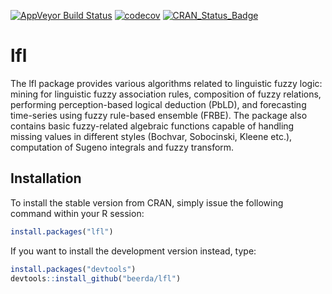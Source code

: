 
<!-- README.md is generated from README.Rmd. Please edit that file -->

[![AppVeyor Build
Status](https://ci.appveyor.com/api/projects/status/github/beerda/lfl?branch=master&svg=true)](https://ci.appveyor.com/project/beerda/lfl)
[![codecov](https://codecov.io/gh/beerda/lfl/branch/master/graph/badge.svg)](https://app.codecov.io/gh/beerda/lfl)
[![CRAN_Status_Badge](http://www.r-pkg.org/badges/version/lfl)](https://cran.r-project.org/package=lfl)

# lfl

The lfl package provides various algorithms related to linguistic fuzzy
logic: mining for linguistic fuzzy association rules, composition of
fuzzy relations, performing perception-based logical deduction (PbLD),
and forecasting time-series using fuzzy rule-based ensemble (FRBE). The
package also contains basic fuzzy-related algebraic functions capable of
handling missing values in different styles (Bochvar, Sobocinski, Kleene
etc.), computation of Sugeno integrals and fuzzy transform.

## Installation

To install the stable version from CRAN, simply issue the following
command within your R session:

``` r
install.packages("lfl")
```

If you want to install the development version instead, type:

``` r
install.packages("devtools")
devtools::install_github("beerda/lfl")
```
